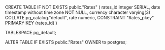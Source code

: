 CREATE TABLE IF NOT EXISTS public."Rates"
(
    rates_id integer SERIAL,
    date timestamp without time zone NOT NULL,
    currency character varying(3) COLLATE pg_catalog."default",
    rate numeric,
    CONSTRAINT "Rates_pkey" PRIMARY KEY (rates_id)
)

TABLESPACE pg_default;

ALTER TABLE IF EXISTS public."Rates"
    OWNER to postgres;
